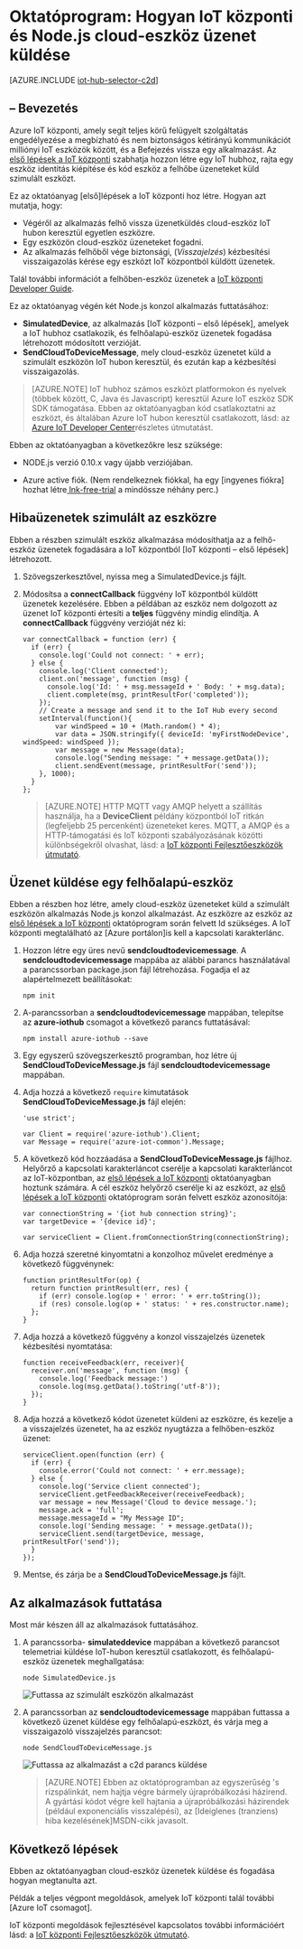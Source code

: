 <properties
    pageTitle="IoT központi üzenetek cloud-eszköz |} Microsoft Azure"
    description="Ebből az oktatóanyagból megtudhatja, hogy miként Azure IoT elosztót használ Java cloud-eszköz üzenetek küldéséhez kövesse."
    services="iot-hub"
    documentationCenter="nodejs"
    authors="dominicbetts"
    manager="timlt"
    editor=""/>

<tags
     ms.service="iot-hub"
     ms.devlang="javascript"
     ms.topic="article"
     ms.tgt_pltfrm="na"
     ms.workload="na"
     ms.date="09/23/2016"
     ms.author="dobett"/>

# <a name="tutorial-how-to-send-cloud-to-device-messages-with-iot-hub-and-nodejs"></a>Oktatóprogram: Hogyan IoT központi és Node.js cloud-eszköz üzenet küldése

[AZURE.INCLUDE [iot-hub-selector-c2d](../../includes/iot-hub-selector-c2d.md)]

## <a name="introduction"></a>– Bevezetés

Azure IoT központi, amely segít teljes körű felügyelt szolgáltatás engedélyezése a megbízható és nem biztonságos kétirányú kommunikációt milliónyi IoT eszközök között, és a Befejezés vissza egy alkalmazást. Az [első lépések a IoT központi] szabhatja hozzon létre egy IoT hubhoz, rajta egy eszköz identitás kiépítése és kód eszköz a felhőbe üzeneteket küld szimulált eszközt.

Ez az oktatóanyag [első]lépések a IoT központi hoz létre. Hogyan azt mutatja, hogy:

- Végéről az alkalmazás felhő vissza üzenetküldés cloud-eszköz IoT hubon keresztül egyetlen eszközre.
- Egy eszközön cloud-eszköz üzeneteket fogadni.
- Az alkalmazás felhőből vége biztonsági, (*Visszajelzés*) kézbesítési visszaigazolás kérése egy eszközt IoT központból küldött üzenetek.

Talál további információt a felhőben-eszköz üzenetek a [IoT központi Developer Guide][IoT Hub Developer Guide - C2D].

Ez az oktatóanyag végén két Node.js konzol alkalmazás futtatásához:

* **SimulatedDevice**, az alkalmazás [IoT központi – első lépések], amelyek a IoT hubhoz csatlakozik, és felhőalapú-eszköz üzenetek fogadása létrehozott módosított verzióját.
* **SendCloudToDeviceMessage**, mely cloud-eszköz üzenetet küld a szimulált eszközön IoT hubon keresztül, és ezután kap a kézbesítési visszaigazolás.

> [AZURE.NOTE] IoT hubhoz számos eszközt platformokon és nyelvek (többek között, C, Java és Javascript) keresztül Azure IoT eszköz SDK SDK támogatása. Ebben az oktatóanyagban kód csatlakoztatni az eszközt, és általában Azure IoT hubon keresztül csatlakozott, lásd: az [Azure IoT Developer Center]részletes útmutatást.

Ebben az oktatóanyagban a következőkre lesz szüksége:

+ NODE.js verzió 0.10.x vagy újabb verziójában.

+ Azure active fiók. (Nem rendelkeznek fiókkal, ha egy [ingyenes fiókra] hozhat létre[ lnk-free-trial] a mindössze néhány perc.)

## <a name="receive-messages-on-the-simulated-device"></a>Hibaüzenetek szimulált az eszközre

Ebben a részben szimulált eszköz alkalmazása módosíthatja az a felhő-eszköz üzenetek fogadására a IoT központból [IoT központi – első lépések] létrehozott.

1. Szövegszerkesztővel, nyissa meg a SimulatedDevice.js fájlt.

2. Módosítsa a **connectCallback** függvény IoT központból küldött üzenetek kezelésére. Ebben a példában az eszköz nem dolgozott az üzenet IoT központi értesíti a **teljes** függvény mindig elindítja. A **connectCallback** függvény verzióját néz ki:

    ```
    var connectCallback = function (err) {
      if (err) {
        console.log('Could not connect: ' + err);
      } else {
        console.log('Client connected');
        client.on('message', function (msg) {
          console.log('Id: ' + msg.messageId + ' Body: ' + msg.data);
          client.complete(msg, printResultFor('completed'));
        });
        // Create a message and send it to the IoT Hub every second
        setInterval(function(){
            var windSpeed = 10 + (Math.random() * 4);
            var data = JSON.stringify({ deviceId: 'myFirstNodeDevice', windSpeed: windSpeed });
            var message = new Message(data);
            console.log("Sending message: " + message.getData());
            client.sendEvent(message, printResultFor('send'));
        }, 1000);
      }
    };
    ```

    > [AZURE.NOTE] HTTP MQTT vagy AMQP helyett a szállítás használja, ha a **DeviceClient** példány központból IoT ritkán (legfeljebb 25 percenként) üzeneteket keres. MQTT, a AMQP és a HTTP-támogatási és IoT központi szabályozásának közötti különbségekről olvashat, lásd: a [IoT központi Fejlesztőeszközök útmutató][IoT Hub Developer Guide - C2D].

## <a name="send-a-cloud-to-device-message"></a>Üzenet küldése egy felhőalapú-eszköz

Ebben a részben hoz létre, amely cloud-eszköz üzeneteket küld a szimulált eszközön alkalmazás Node.js konzol alkalmazást. Az eszközre az eszköz az [első lépések a IoT központi] oktatóprogram során felvett Id szükséges. A IoT központi megtalálható az [Azure portálon]is kell a kapcsolati karakterlánc.

1. Hozzon létre egy üres nevű **sendcloudtodevicemessage**. A **sendcloudtodevicemessage** mappába az alábbi parancs használatával a parancssorban package.json fájl létrehozása. Fogadja el az alapértelmezett beállításokat:

    ```
    npm init
    ```

2. A-parancssorban a **sendcloudtodevicemessage** mappában, telepítse az **azure-iothub** csomagot a következő parancs futtatásával:

    ```
    npm install azure-iothub --save
    ```

3. Egy egyszerű szövegszerkesztő programban, hoz létre új **SendCloudToDeviceMessage.js** fájl **sendcloudtodevicemessage** mappában.

4. Adja hozzá a következő `require` kimutatások **SendCloudToDeviceMessage.js** fájl elején:

    ```
    'use strict';
    
    var Client = require('azure-iothub').Client;
    var Message = require('azure-iot-common').Message;
    ```

5. A következő kód hozzáadása a **SendCloudToDeviceMessage.js** fájlhoz. Helyőrző a kapcsolati karakterláncot cserélje a kapcsolati karakterláncot az IoT-központban, az [első lépések a IoT központi] oktatóanyagban hoztunk számára. A cél eszköz helyőrző cserélje ki az eszközt, az [első lépések a IoT központi] oktatóprogram során felvett eszköz azonosítója:

    ```
    var connectionString = '{iot hub connection string}';
    var targetDevice = '{device id}';

    var serviceClient = Client.fromConnectionString(connectionString);
    ```

6. Adja hozzá szeretné kinyomtatni a konzolhoz művelet eredménye a következő függvénynek:

    ```
    function printResultFor(op) {
      return function printResult(err, res) {
        if (err) console.log(op + ' error: ' + err.toString());
        if (res) console.log(op + ' status: ' + res.constructor.name);
      };
    }
    ```

7. Adja hozzá a következő függvény a konzol visszajelzés üzenetek kézbesítési nyomtatása:

    ```
    function receiveFeedback(err, receiver){
      receiver.on('message', function (msg) {
        console.log('Feedback message:')
        console.log(msg.getData().toString('utf-8'));
      });
    }
    ```

8. Adja hozzá a következő kódot üzenetet küldeni az eszközre, és kezelje a a visszajelzés üzenetet, ha az eszköz nyugtázza a felhőben-eszköz üzenet:

    ```
    serviceClient.open(function (err) {
      if (err) {
        console.error('Could not connect: ' + err.message);
      } else {
        console.log('Service client connected');
        serviceClient.getFeedbackReceiver(receiveFeedback);
        var message = new Message('Cloud to device message.');
        message.ack = 'full';
        message.messageId = "My Message ID";
        console.log('Sending message: ' + message.getData());
        serviceClient.send(targetDevice, message, printResultFor('send'));
      }
    });
    ```

7. Mentse, és zárja be a **SendCloudToDeviceMessage.js** fájlt.

## <a name="run-the-applications"></a>Az alkalmazások futtatása

Most már készen áll az alkalmazások futtatásához.

1. A parancssorba- **simulateddevice** mappában a következő parancsot telemetriai küldése IoT-hubon keresztül csatlakozott, és felhőalapú-eszköz üzenetek meghallgatása:

    ```
    node SimulatedDevice.js 
    ```

    ![Futtassa az szimulált eszközön alkalmazást][img-simulated-device]

2. A parancssorban az **sendcloudtodevicemessage** mappában futtassa a következő üzenet küldése egy felhőalapú-eszközt, és várja meg a visszaigazoló visszajelzés parancsot:

    ```
    node SendCloudToDeviceMessage.js 
    ```

    ![Futtassa az alkalmazást a c2d parancs küldése][img-send-command]

    > [AZURE.NOTE] Ebben az oktatóprogramban az egyszerűség 's rizspálinkát, nem hajtja végre bármely újrapróbálkozási házirend. A gyártási kódot végre kell hajtania a újrapróbálkozási házirendek (például exponenciális visszalépési), az [Ideiglenes (tranziens) hiba kezelésének]MSDN-cikk javasolt.

## <a name="next-steps"></a>Következő lépések

Ebben az oktatóanyagban cloud-eszköz üzenetek küldése és fogadása hogyan megtanulta azt. 

Példák a teljes végpont megoldások, amelyek IoT központi talál további [Azure IoT csomagot].

IoT központi megoldások fejlesztésével kapcsolatos további információért lásd: a [IoT központi Fejlesztőeszközök útmutató].

<!-- Images -->
[img-simulated-device]: media/iot-hub-node-node-c2d/receivec2d.png
[img-send-command]:  media/iot-hub-node-node-c2d/sendc2d.png

<!-- Links -->

[Első lépések a IoT központi]: iot-hub-node-node-getstarted.md
[IoT Hub Developer Guide - C2D]: iot-hub-devguide-messaging.md
[IoT központi Fejlesztőeszközök útmutató]: iot-hub-devguide.md
[Azure IoT Developer Center]: http://www.azure.com/develop/iot
[lnk-free-trial]: http://azure.microsoft.com/pricing/free-trial/
[lnk-dev-setup]: https://github.com/Azure/azure-iot-sdks/blob/master/doc/get_started/node-devbox-setup.md
[Ideiglenes (tranziens) hibafa kezelése]: https://msdn.microsoft.com/library/hh680901(v=pandp.50).aspx
[Azure portál]: https://portal.azure.com
[Azure IoT programcsomagban]: https://azure.microsoft.com/documentation/suites/iot-suite/